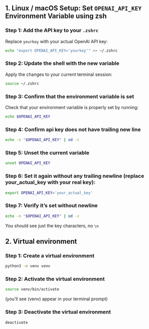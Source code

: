 ## 1. Linux / macOS Setup: Set `OPENAI_API_KEY` Environment Variable using zsh

### Step 1: Add the API key to your `.zshrc`

Replace `yourkey` with your actual OpenAI API key:

```bash
echo "export OPENAI_API_KEY='yourkey'" >> ~/.zshrc
```

### Step 2: Update the shell with the new variable

Apply the changes to your current terminal session:

```bash
source ~/.zshrc
```

### Step 3: Confirm that the environment variable is set

Check that your environment variable is properly set by running:

```bash
echo $OPENAI_API_KEY
```

### Step 4: Confirm api key does not have trailing new line

```bash
echo -n "$OPENAI_API_KEY" | od -c
```

### Step 5: Unset the current variable

```bash
unset OPENAI_API_KEY
```

### Step 6: Set it again without any trailing newline (replace your_actual_key with your real key):

```bash
export OPENAI_API_KEY='your_actual_key'
```

### Step 7: Verify it’s set without newline

```bash
echo -n "$OPENAI_API_KEY" | od -c
```

You should see just the key characters, no `\n`

## 2. Virtual environment

### Step 1: Create a virtual environment

```bash
python3 -m venv venv
```

### Step 2: Activate the virtual environment

```bash
source venv/bin/activate
```

(you’ll see (venv) appear in your terminal prompt)

### Step 3: Deactivate the virtual environment

```bash
deactivate
```
